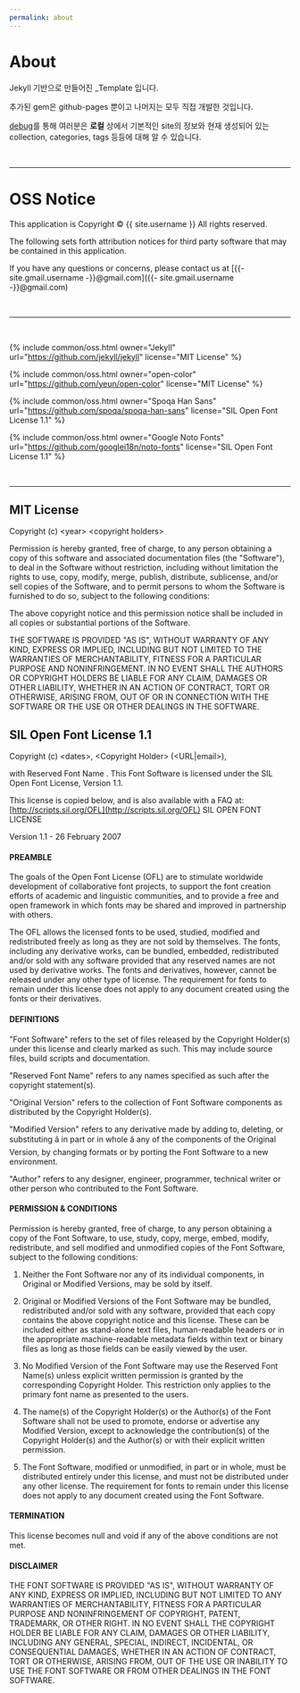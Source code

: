 ```yaml
---
permalink: about
---
```


# About

Jekyll 기반으로 만들어진 _Template 입니다.

추가된 gem은 github-pages 뿐이고 나머지는 모두 직접 개발한 것입니다.

[debug](/debug)를 통해 여러분은 **로컬** 상에서 기본적인 site의 정보와 현재 생성되어 있는 collection, categories, tags 등등에 대해 알 수 있습니다.


<br>
<hr>

# OSS Notice

This application is Copyright &copy; {{ site.username }} All rights reserved.

The following sets forth attribution notices for third party software that may be contained in this application.

If you have any questions or concerns, please contact us at [{{- site.gmail.username -}}@gmail.com]({{- site.gmail.username -}}@gmail.com)

<br>
<hr>
<br>

{% include common/oss.html owner="Jekyll" url="https://github.com/jekyll/jekyll" license="MIT License" %}

{% include common/oss.html owner="open-color" url="https://github.com/yeun/open-color" license="MIT License" %}

{% include common/oss.html owner="Spoqa Han Sans" url="https://github.com/spoqa/spoqa-han-sans" license="SIL Open Font License 1.1" %}

{% include common/oss.html owner="Google Noto Fonts" url="https://github.com/googlei18n/noto-fonts" license="SIL Open Font License 1.1" %}

<br>
<hr>


## MIT License

Copyright (c) &lt;year&gt; &lt;copyright holders&gt;

Permission is hereby granted, free of charge, to any person obtaining a copy of this software and associated documentation files (the "Software"), to deal in the Software without restriction, including without limitation the rights to use, copy, modify, merge, publish, distribute, sublicense, and/or sell copies of the Software, and to permit persons to whom the Software is furnished to do so, subject to the following conditions:

The above copyright notice and this permission notice shall be included in all copies or substantial portions of the Software.

THE SOFTWARE IS PROVIDED "AS IS", WITHOUT WARRANTY OF ANY KIND, EXPRESS OR IMPLIED, INCLUDING BUT NOT LIMITED TO THE WARRANTIES OF MERCHANTABILITY, FITNESS FOR A PARTICULAR PURPOSE AND NONINFRINGEMENT. IN NO EVENT SHALL THE AUTHORS OR COPYRIGHT HOLDERS BE LIABLE FOR ANY CLAIM, DAMAGES OR OTHER LIABILITY, WHETHER IN AN ACTION OF CONTRACT, TORT OR OTHERWISE, ARISING FROM, OUT OF OR IN CONNECTION WITH THE SOFTWARE OR THE USE OR OTHER DEALINGS IN THE SOFTWARE.

## SIL Open Font License 1.1
Copyright (c) &lt;dates&gt;, &lt;Copyright Holder&gt; (<URL|email>),

with Reserved Font Name <Reserved Font Name>. This Font Software is licensed under the SIL Open Font License, Version 1.1.

This license is copied below, and is also available with a FAQ at: [http://scripts.sil.org/OFL](http://scripts.sil.org/OFL) SIL OPEN FONT LICENSE

Version 1.1 - 26 February 2007

#### PREAMBLE

The goals of the Open Font License (OFL) are to stimulate worldwide development of collaborative font projects, to support the font creation efforts of academic and linguistic communities, and to provide a free and open framework in which fonts may be shared and improved in partnership with others.

The OFL allows the licensed fonts to be used, studied, modified and redistributed freely as long as they are not sold by themselves. The fonts, including any derivative works, can be bundled, embedded, redistributed and/or sold with any software provided that any reserved names are not used by derivative works. The fonts and derivatives, however, cannot be released under any other type of license. The requirement for fonts to remain under this license does not apply to any document created using the fonts or their derivatives.

#### DEFINITIONS

"Font Software" refers to the set of files released by the Copyright Holder(s) under this license and clearly marked as such. This may include source files, build scripts and documentation.

"Reserved Font Name" refers to any names specified as such after the copyright statement(s).

"Original Version" refers to the collection of Font Software components as distributed by the Copyright Holder(s).

"Modified Version" refers to any derivative made by adding to, deleting, or substituting â in part or in whole â any of the components of the Original Version, by changing formats or by porting the Font Software to a new environment.

"Author" refers to any designer, engineer, programmer, technical writer or other person who contributed to the Font Software.

#### PERMISSION & CONDITIONS

Permission is hereby granted, free of charge, to any person obtaining a copy of the Font Software, to use, study, copy, merge, embed, modify, redistribute, and sell modified and unmodified copies of the Font Software, subject to the following conditions:

   1) Neither the Font Software nor any of its individual components, in Original or Modified Versions, may be sold by itself.

   2) Original or Modified Versions of the Font Software may be bundled, redistributed and/or sold with any software, provided that each copy contains the above copyright notice and this license. These can be included either as stand-alone text files, human-readable headers or in the appropriate machine-readable metadata fields within text or binary files as long as those fields can be easily viewed by the user.

   3) No Modified Version of the Font Software may use the Reserved Font Name(s) unless explicit written permission is granted by the corresponding Copyright Holder. This restriction only applies to the primary font name as presented to the users.

   4) The name(s) of the Copyright Holder(s) or the Author(s) of the Font Software shall not be used to promote, endorse or advertise any Modified Version, except to acknowledge the contribution(s) of the Copyright Holder(s) and the Author(s) or with their explicit written permission.

   5) The Font Software, modified or unmodified, in part or in whole, must be distributed entirely under this license, and must not be distributed under any other license. The requirement for fonts to remain under this license does not apply to any document created using the Font Software.

#### TERMINATION

This license becomes null and void if any of the above conditions are not met.

#### DISCLAIMER

THE FONT SOFTWARE IS PROVIDED "AS IS", WITHOUT WARRANTY OF ANY KIND, EXPRESS OR IMPLIED, INCLUDING BUT NOT LIMITED TO ANY WARRANTIES OF MERCHANTABILITY, FITNESS FOR A PARTICULAR PURPOSE AND NONINFRINGEMENT OF COPYRIGHT, PATENT, TRADEMARK, OR OTHER RIGHT. IN NO EVENT SHALL THE COPYRIGHT HOLDER BE LIABLE FOR ANY CLAIM, DAMAGES OR OTHER LIABILITY, INCLUDING ANY GENERAL, SPECIAL, INDIRECT, INCIDENTAL, OR CONSEQUENTIAL DAMAGES, WHETHER IN AN ACTION OF CONTRACT, TORT OR OTHERWISE, ARISING FROM, OUT OF THE USE OR INABILITY TO USE THE FONT SOFTWARE OR FROM OTHER DEALINGS IN THE FONT SOFTWARE.
